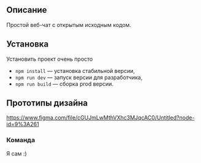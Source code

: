 ## Описание
Простой веб-чат с открытым исходным кодом.

## Установка

Установить проект очень просто
- `npm install` — установка стабильной версии,
- `npm run dev` — запуск версии для разработчика,
- `npm run build` — сборка prod версии.

## Прототипы дизайна
https://www.figma.com/file/cGUJmLwMthVXhc3MJqcAC0/Untitled?node-id=9%3A261

### **Команда**

Я сам :)